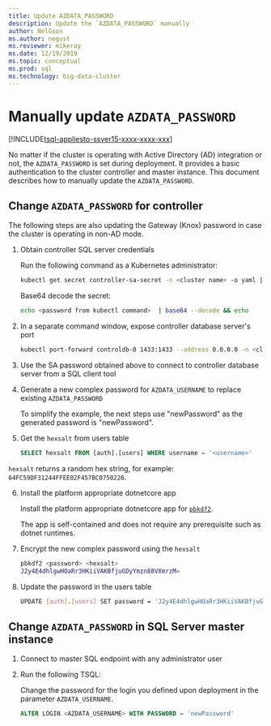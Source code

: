 ```yaml
---
title: Update AZDATA_PASSWORD
description: Update the `AZDATA_PASSWORD` manually
author: NelGson
ms.author: negust
ms.reviewer: mikeray
ms.date: 12/19/2019
ms.topic: conceptual
ms.prod: sql
ms.technology: big-data-cluster
---
```


# Manually update `AZDATA_PASSWORD`

[!INCLUDE[tsql-appliesto-ssver15-xxxx-xxxx-xxx](../includes/tsql-appliesto-ssver15-xxxx-xxxx-xxx.md)]

No matter if the cluster is operating with Active Directory (AD) integration or not, the `AZDATA_PASSWORD` is set during deployment. It provides a basic authentication to the cluster controller and master instance. This document describes how to manually update the `AZDATA_PASSWORD`.

## Change `AZDATA_PASSWORD` for controller

The following steps are also updating the Gateway (Knox) password in case the cluster is operating in non-AD mode.

1. Obtain controller SQL server credentials

   Run the following command as a Kubernetes administrator:

   ```bash
   kubectl get secret controller-sa-secret -n <cluster name> -o yaml | grep password
   ```

   Base64 decode the secret:
   
   ```bash
   echo <password from kubectl command>  | base64 --decode && echo
   ```

2. In a separate command window, expose controller database server's port

   ```bash
   kubectl port-forward controldb-0 1433:1433 --address 0.0.0.0 -n <cluster name>
   ```
 
3. Use the SA password obtained above to connect to controller database server from a SQL client tool

4. Generate a new complex password for `AZDATA_USERNAME` to replace existing `AZDATA_PASSWORD`

   To simplify the example, the next steps use "newPassword" as the generated password is "newPassword". 

5. Get the `hexsalt` from users table

   ```sql
   SELECT hexsalt FROM [auth].[users] WHERE username = '<username>'
   ```

`hexsalt` returns a random hex string, for example: `64FC59DF31244FFEE02F457BC0750226`.


6. Install the platform appropriate dotnetcore app

   Install the platform appropriate dotnetcore app for [`pbkdf2`](https://helsinki.redmond.corp.microsoft.com/dist/software/pbkdf2/).

   The app is self-contained and does not require any prerequisite such as dotnet runtimes.

7. Encrypt the new complex password using the `hexsalt`

   ```bash
   pbkdf2 <password> <hexsalt>
   J2y4E4dhlgwHOaRr3HKiiVAKBfjuGDyYmzn88VXmrzM=
   ```

8. Update the password in the users table

   ```bash
   UPDATE [auth].[users] SET password = 'J2y4E4dhlgwHOaRr3HKiiVAKBfjuGDyYmzn88VXmrzM=' WHERE username = '<username>'
   ```

## Change `AZDATA_PASSWORD` in SQL Server master instance

1. Connect to master SQL endpoint with any administrator user

2. Run the following TSQL:

   Change the password for the login you defined upon deployment in the parameter `AZDATA_USERNAME`.

   ```sql
   ALTER LOGIN <AZDATA_USERNAME> WITH PASSWORD = 'newPassword'
   ```
